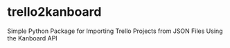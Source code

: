 # trello2kanboard
Simple Python Package for Importing Trello Projects from JSON Files Using the Kanboard API
